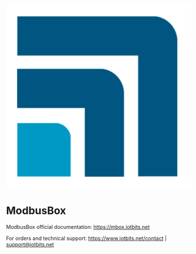 ![iotbits-logo](./iotbits-logo.svg)

# ModbusBox

ModbusBox official documentation: https://mbox.iotbits.net

For orders and technical support: https://www.iotbits.net/contact | support@iotbits.net